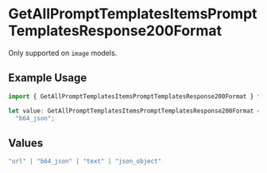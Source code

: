 # GetAllPromptTemplatesItemsPromptTemplatesResponse200Format

Only supported on `image` models.

## Example Usage

```typescript
import { GetAllPromptTemplatesItemsPromptTemplatesResponse200Format } from "@orq-ai/node/models/operations";

let value: GetAllPromptTemplatesItemsPromptTemplatesResponse200Format =
  "b64_json";
```

## Values

```typescript
"url" | "b64_json" | "text" | "json_object"
```